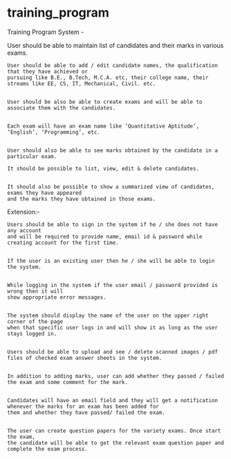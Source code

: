 # training_program

Training Program System -


User should be able to maintain list of candidates and their marks in various exams.

    User should be able to add / edit candidate names, the qualification that they have achieved or 
    pursuing like B.E., B.Tech, M.C.A. etc, their college name, their streams like EE, CS, IT, Mechanical, Civil. etc. 


    User should be also be able to create exams and will be able to associate them with the candidates.


    Each exam will have an exam name like ‘Quantitative Aptitude’, ‘English’, ‘Programming’, etc.


    User should also be able to see marks obtained by the candidate in a particular exam.

    It should be possible to list, view, edit & delete candidates.


    It should also be possible to show a summarized view of candidates, exams they have appeared 
    and the marks they have obtained in those exams.


Extension:-

    Users should be able to sign in the system if he / she does not have any account 
    and will be required to provide name, email id & password while creating account for the first time.


    If the user is an existing user then he / she will be able to login the system.


    While logging in the system if the user email / password provided is wrong then it will 
    show appropriate error messages.


    The system should display the name of the user on the upper right corner of the page 
    when that specific user logs in and will show it as long as the user stays logged in.


    Users should be able to upload and see / delete scanned images / pdf files of checked exam answer sheets in the system.


    In addition to adding marks, user can add whether they passed / failed the exam and some comment for the mark.


    Candidates will have an email field and they will get a notification whenever the marks for an exam has been added for 
    them and whether they have passed/ failed the exam.


    The user can create question papers for the variety exams. Once start the exam, 
    the candidate will be able to get the relevant exam question paper and complete the exam process.
